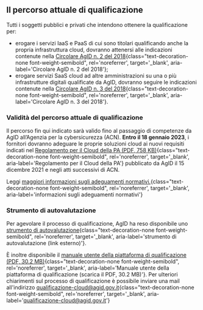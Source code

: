 ## Il percorso attuale di qualificazione
Tutti i soggetti pubblici e privati che intendono ottenere la qualificazione per:
- erogare i servizi IaaS e PaaS di cui sono titolari qualificando anche la propria infrastruttura cloud, dovranno attenersi alle indicazioni contenute nella [Circolare AgID n. 2 del 2018](https://cloud-italia.readthedocs.io/projects/cloud-italia-circolari/it/latest/){class="text-decoration-none font-weight-semibold", rel='noreferrer', target='_blank', aria-label='Circolare AgID n. 2 del 2018'}; 
- erogare servizi SaaS cloud ad altre amministrazioni su una o più infrastrutture digitali qualificate da AgID, dovranno seguire le indicazioni contenute nella [Circolare AgID n. 3 del 2018](https://cloud-italia.readthedocs.io/projects/cloud-italia-circolari/it/latest/){class="text-decoration-none font-weight-semibold", rel='noreferrer', target='_blank', aria-label='Circolare AgID n. 3 del 2018'}.

### Validità del percorso attuale di qualificazione
Il percorso fin qui indicato sarà valido fino al passaggio di competenze da AgID all’Agenzia per la cybersicurezza (ACN). **Entro il 18 gennaio 2023**, i fornitori dovranno adeguare le proprie soluzioni cloud ai nuovi requisiti indicati nel [Regolamento per il Cloud della PA (PDF, 758 KB)](https://trasparenza.agid.gov.it/moduli/downloadFile.php?file=oggetto_allegati/213481843140O__O628+DT+DG+628+-+15+dic+2021+-+Regolamento+servizi+cloud.pdf){class="text-decoration-none font-weight-semibold", rel='noreferrer', target='_blank', aria-label='Regolamento per il Cloud della PA'} pubblicato da AgID il 15 dicembre 2021 e negli atti successivi di ACN.

Leggi [maggiori informazioni sugli adeguamenti normativi.](https://cloud.italia.it/notizie/2022-03-31-qualificazione-cloud-approfondimento-sul-quadro-regolatorio){class="text-decoration-none font-weight-semibold", rel='noreferrer', target='_blank', aria-label='informazioni sugli adeguamenti normativi'}

### Strumento di autovalutazione
Per agevolare il processo di qualificazione, AgID ha reso disponibile uno [strumento di autovalutazione](https://autovalutazione.cloud.italia.it/){class="text-decoration-none font-weight-semibold", rel='noreferrer', target='_blank', aria-label='strumento di autovalutazione (link esterno)'}.

È inoltre disponibile il 
[manuale utente della piattaforma di qualificazione (PDF, 30.2 MB)](https://catalogocloud.agid.gov.it/serve/doc/GuidaPortaleFornitori_v1.3.0_20201001.pdf){class="text-decoration-none font-weight-semibold", rel='noreferrer', target='_blank', aria-label='Manuale utente della piattaforma di qualificazione (scarica il PDF, 30.2 MB)'}.
Per ulteriori chiarimenti sul processo di qualificazione è possibile inviare una mail all'indirizzo
[qualificazione-cloud@agid.gov.it](mailto:qualificazione-cloud@agid.gov.it){class="text-decoration-none font-weight-semibold", rel='noreferrer', target='_blank', aria-label='qualificazione-cloud@agid.gov.it'}
